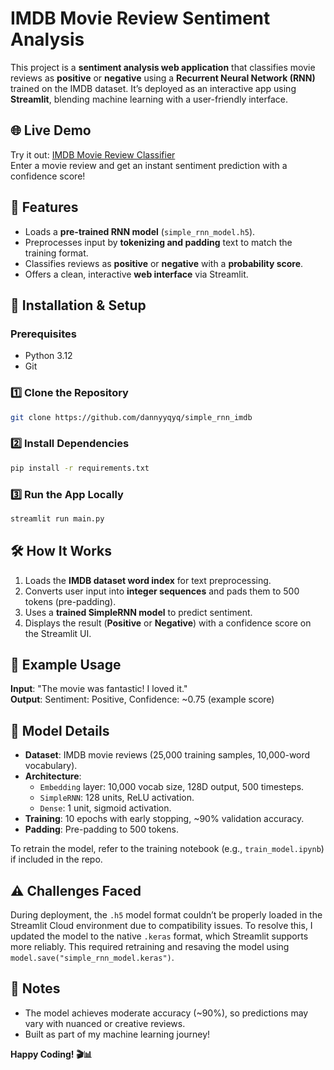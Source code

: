 # IMDB Movie Review Sentiment Analysis

This project is a **sentiment analysis web application** that classifies movie reviews as **positive** or **negative** using a **Recurrent Neural Network (RNN)** trained on the IMDB dataset. It’s deployed as an interactive app using **Streamlit**, blending machine learning with a user-friendly interface.

## 🌐 Live Demo

Try it out: [IMDB Movie Review Classifier](https://imdb-movie-review-classification.streamlit.app/)  
Enter a movie review and get an instant sentiment prediction with a confidence score!

## 🚀 Features

- Loads a **pre-trained RNN model** (`simple_rnn_model.h5`).
- Preprocesses input by **tokenizing and padding** text to match the training format.
- Classifies reviews as **positive** or **negative** with a **probability score**.
- Offers a clean, interactive **web interface** via Streamlit.

## 🔧 Installation & Setup

### Prerequisites
- Python 3.12
- Git

### 1️⃣ Clone the Repository
```sh
git clone https://github.com/dannyyqyq/simple_rnn_imdb
```

### 2️⃣ Install Dependencies
```sh
pip install -r requirements.txt
```

### 3️⃣ Run the App Locally
```sh
streamlit run main.py
```

## 🛠 How It Works

1. Loads the **IMDB dataset word index** for text preprocessing.
2. Converts user input into **integer sequences** and pads them to 500 tokens (pre-padding).
3. Uses a **trained SimpleRNN model** to predict sentiment.
4. Displays the result (**Positive** or **Negative**) with a confidence score on the Streamlit UI.

## 📌 Example Usage

**Input**: "The movie was fantastic! I loved it."  
**Output**: Sentiment: Positive, Confidence: ~0.75 (example score)

## 🤖 Model Details

- **Dataset**: IMDB movie reviews (25,000 training samples, 10,000-word vocabulary).
- **Architecture**: 
  - `Embedding` layer: 10,000 vocab size, 128D output, 500 timesteps.
  - `SimpleRNN`: 128 units, ReLU activation.
  - `Dense`: 1 unit, sigmoid activation.
- **Training**: 10 epochs with early stopping, ~90% validation accuracy.
- **Padding**: Pre-padding to 500 tokens.

To retrain the model, refer to the training notebook (e.g., `train_model.ipynb`) if included in the repo.

## ⚠️ Challenges Faced

During deployment, the `.h5` model format couldn’t be properly loaded in the Streamlit Cloud environment due to compatibility issues. To resolve this, I updated the model to the native `.keras` format, which Streamlit supports more reliably. This required retraining and resaving the model using `model.save("simple_rnn_model.keras")`.

## 📢 Notes
- The model achieves moderate accuracy (~90%), so predictions may vary with nuanced or creative reviews.
- Built as part of my machine learning journey!

**Happy Coding! 🎬📊**  
